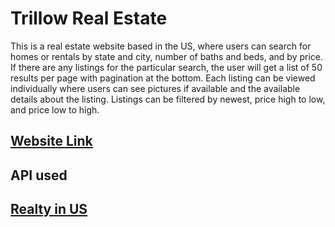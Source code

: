 # Trillow Real Estate

This is a real estate website based in the US, where users can search for homes or rentals by state and city, number of baths and beds, and by price. If there are any listings for the particular search, the user will get a list of 50 results per page with pagination at the bottom. Each listing can be viewed individually where users can see pictures if available and the available details about the listing. Listings can be filtered by newest, price high to low, and price low to high.

## [Website Link](https://trillow-real-estate.pages.dev/)

## API used

## [Realty in US](https://rapidapi.com/apidojo/api/realty-in-us/)
